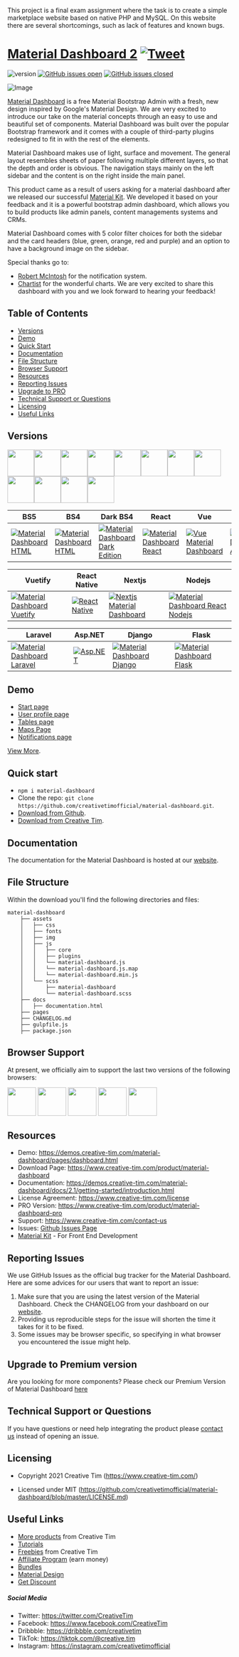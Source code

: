 This project is a final exam assignment where the task is to create a simple marketplace website based on native PHP and MySQL. On this website there are several shortcomings, such as lack of features and known bugs.

# [Material Dashboard 2](http://demos.creative-tim.com/material-dashboard/pages/dashboard.html?ref=readme-md2) [![Tweet](https://img.shields.io/twitter/url/http/shields.io.svg?style=social&logo=twitter)](https://twitter.com/intent/tweet?url=https://www.creative-tim.com/product/material-dashboard&text=Check%20Material%20Dashboard%202%20made%20by%20@CreativeTim%20#webdesign%20#dashboard%20#materialdesign%20#html%20https://www.creative-tim.com/product/material-dashboard)

![version](https://img.shields.io/badge/version-3.0.0-blue.svg) [![GitHub issues open](https://img.shields.io/github/issues/creativetimofficial/material-dashboard.svg)](https://github.com/creativetimofficial/material-dashboard/issues?q=is%3Aopen+is%3Aissue) [![GitHub issues closed](https://img.shields.io/github/issues-closed-raw/creativetimofficial/material-dashboard.svg)](https://github.com/creativetimofficial/material-dashboard/issues?q=is%3Aissue+is%3Aclosed)

![Image](https://s3.amazonaws.com/creativetim_bucket/products/50/original/material-dashboard.jpg?1634648873)

[Material Dashboard](https://www.creative-tim.com/product/material-dashboard) is a free Material Bootstrap Admin with a fresh, new design inspired by Google's Material Design. We are very excited to introduce our take on the material concepts through an easy to use and beautiful set of components. Material Dashboard was built over the popular Bootstrap framework and it comes with a couple of third-party plugins redesigned to fit in with the rest of the elements.

Material Dashboard makes use of light, surface and movement. The general layout resembles sheets of paper following multiple different layers, so that the depth and order is obvious. The navigation stays mainly on the left sidebar and the content is on the right inside the main panel.

This product came as a result of users asking for a material dashboard after we released our successful [Material Kit](https://www.creative-tim.com/product/material-kit). We developed it based on your feedback and it is a powerful bootstrap admin dashboard, which allows you to build products like admin panels, content managements systems and CRMs.

Material Dashboard comes with 5 color filter choices for both the sidebar and the card headers (blue, green, orange, red and purple) and an option to have a background image on the sidebar.

Special thanks go to:
- [Robert McIntosh](https://github.com/mouse0270/bootstrap-notify) for the notification system.
- [Chartist](https://gionkunz.github.io/chartist-js/) for the wonderful charts.
We are very excited to share this dashboard with you and we look forward to hearing your feedback!


## Table of Contents

* [Versions](#versions)
* [Demo](#demo)
* [Quick Start](#quick-start)
* [Documentation](#documentation)
* [File Structure](#file-structure)
* [Browser Support](#browser-support)
* [Resources](#resources)
* [Reporting Issues](#reporting-issues)
* [Upgrade to PRO](#upgrade-to-premium-version)
* [Technical Support or Questions](#technical-support-or-questions)
* [Licensing](#licensing)
* [Useful Links](#useful-links)



## Versions

[<img src="https://github.com/creativetimofficial/public-assets/blob/master/logos/html-logo.jpg?raw=true" width="60" height="60" />](https://www.creative-tim.com/product/material-dashboard)[<img src="https://github.com/creativetimofficial/public-assets/blob/master/logos/react-logo.jpg?raw=true" width="60" height="60" />](https://www.creative-tim.com/product/material-dashboard-react)[<img src="https://github.com/creativetimofficial/public-assets/blob/master/logos/vue-logo.jpg?raw=true" width="60" height="60" />](https://www.creative-tim.com/product/vue-material-dashboard)[<img src="https://github.com/creativetimofficial/public-assets/blob/master/logos/angular-logo.jpg?raw=true" width="60" height="60" />](https://www.creative-tim.com/product/material-dashboard-angular2)[<img src="https://github.com/creativetimofficial/public-assets/blob/master/logos/react-native-logo.jpg?raw=true" width="60" height="60" />](https://www.creative-tim.com/product/material-kit-react-native)[<img src="https://github.com/creativetimofficial/public-assets/blob/master/logos/laravel-logo.jpg?raw=true" width="60" height="60" />](https://www.creative-tim.com/product/material-dashboard-laravel)[<img src="https://github.com/creativetimofficial/public-assets/blob/master/logos/vuetify-logo.jpg?raw=true" width="60" height="60" />](https://www.creative-tim.com/product/vuetify-material-dashboard)[<img src="https://github.com/creativetimofficial/public-assets/blob/master/logos/django-logo.jpg?raw=true" width="60" height="60" />](https://www.creative-tim.com/product/material-dashboard-django)[<img src="https://github.com/creativetimofficial/public-assets/blob/master/logos/nextjs-logo.jpg?raw=true" width="60" height="60" />](https://www.creative-tim.com/product/nextjs-material-dashboard)[<img src="https://github.com/creativetimofficial/public-assets/blob/master/logos/flask-logo.jpg?raw=true" width="60" height="60" />](https://www.creative-tim.com/product/material-dashboard-flask)[<img src="https://github.com/creativetimofficial/public-assets/blob/master/logos/aspnet-logo.jpg?raw=true" width="60" height="60" />](https://www.creative-tim.com/product/material-dashboard-react-asp-net)[<img src="https://github.com/creativetimofficial/public-assets/blob/master/logos/nodejs-logo.jpg?raw=true" width="60" height="60" />](https://www.creative-tim.com/product/material-dashboard-react-nodejs)


| BS5 | BS4 | Dark BS4| React | Vue | Angular  |
| --- | --- | --- | --- | --- | ---  |
| [![Material Dashboard  HTML](https://s3.amazonaws.com/creativetim_bucket/products/50/thumb/material-dashboard.jpg)](https://www.creative-tim.com/product/material-dashboard)  | [![Material Dashboard  HTML](https://github.com/creativetimofficial/public-assets/raw/master/material-dashboard-html/material-dashboard.jpeg?raw=true)](https://www.creative-tim.com/product/material-dashboard-bs4)  | [![Material Dashboard Dark Edition](https://s3.amazonaws.com/creativetim_bucket/products/95/thumb/opt_mdb_thumbnail.jpg)](https://www.creative-tim.com/product/material-dashboard-dark) | [![Material Dashboard  React](https://s3.amazonaws.com/creativetim_bucket/products/71/thumb/opt_mdr_thumbnail.jpg)](https://www.creative-tim.com/product/material-dashboard-react)  | [![Vue Material Dashboard](https://s3.amazonaws.com/creativetim_bucket/products/81/thumb/opt_md_vue_thumbnail.jpg)](https://www.creative-tim.com/product/vue-material-dashboard)  | [![Material Dashboard  Angular](https://s3.amazonaws.com/creativetim_bucket/products/53/thumb/opt_md_angular_thumbnail.jpg)](https://www.creative-tim.com/product/material-dashboard-angular2)

| Vuetify | React Native | Nextjs | Nodejs |
| --- | --- | --- | ---  |
| [![Material Dashboard  Vuetify](https://s3.amazonaws.com/creativetim_bucket/products/100/original/opt_md_vuetify_thumbnail.jpg)](https://www.creative-tim.com/product/vuetify-material-dashboard)  | [![React Native](https://s3.amazonaws.com/creativetim_bucket/products/144/original/opt_mkrn_thumbnail.jpg)](https://www.creative-tim.com/product/material-kit-react-native)  | [![Nextjs Material Dashboard](https://s3.amazonaws.com/creativetim_bucket/products/341/original/opt_md_nextjs_thumbnail.jpg)](https://www.creative-tim.com/product/nextjs-material-dashboard)  | [![Material Dashboard React Nodejs](https://s3.amazonaws.com/creativetim_bucket/products/157/original/opt_md_react_node_thumbnail.jpg)](https://www.creative-tim.com/product/material-dashboard-react-nodejs)

| Laravel | Asp.NET | Django | Flask |
| --- | --- | --- | ---  |
| [![Material Dashboard Laravel](https://s3.amazonaws.com/creativetim_bucket/products/154/original/opt_md_laravel_thumbnail.jpg)](https://www.creative-tim.com/product/material-dashboard-laravel) | [![Asp.NET](https://s3.amazonaws.com/creativetim_bucket/products/397/original/opt_md_aspnet_thumbnail.jpg)](https://www.creative-tim.com/product/material-dashboard-react-asp-net)  | [![Material Dashboard Django](https://s3.amazonaws.com/creativetim_bucket/products/337/original/opt_md_django_thumbnail.jpg)](https://www.creative-tim.com/product/material-dashboard-django)  | [![Material Dashboard Flask](https://s3.amazonaws.com/creativetim_bucket/products/338/original/opt_md_flask_thumbnail.jpg)](https://www.creative-tim.com/product/material-dashboard-flask)


## Demo

- [Start page](https://demos.creative-tim.com/material-dashboard/examples/dashboard.html)
- [User profile page](https://demos.creative-tim.com/material-dashboard/examples/user.html)
- [Tables page ](https://demos.creative-tim.com/material-dashboard/examples/tables.html)
- [Maps Page](https://demos.creative-tim.com/material-dashboard/examples/map.html)
- [Notifications page](https://demos.creative-tim.com/material-dashboard/examples/notifications.html)

[View More](https://demos.creative-tim.com/material-dashboard/examples/dashboard.html).


## Quick start

- `npm i material-dashboard`
- Clone the repo: `git clone https://github.com/creativetimofficial/material-dashboard.git`.
- [Download from Github](https://github.com/creativetimofficial/material-dashboard/archive/master.zip).
- [Download from Creative Tim](https://www.creative-tim.com/product/material-dashboard).


## Documentation
The documentation for the Material Dashboard is hosted at our [website](https://demos.creative-tim.com/material-dashboard/docs/2.1/getting-started/introduction.html).


## File Structure
Within the download you'll find the following directories and files:

```
material-dashboard
    ├── assets
    │   ├── css
    │   ├── fonts
    │   ├── img
    │   ├── js
    │   │   ├── core
    │   │   ├── plugins
    │   │   └── material-dashboard.js
    │   │   └── material-dashboard.js.map
    │   │   └── material-dashboard.min.js
    │   └── scss
    │       ├── material-dashboard
    │       └── material-dashboard.scss
    ├── docs
    │   ├── documentation.html
    ├── pages
    ├── CHANGELOG.md
    ├── gulpfile.js
    ├── package.json
```


## Browser Support

At present, we officially aim to support the last two versions of the following browsers:

<img src="https://s3.amazonaws.com/creativetim_bucket/github/browser/chrome.png" width="64" height="64"> <img src="https://s3.amazonaws.com/creativetim_bucket/github/browser/firefox.png" width="64" height="64"> <img src="https://s3.amazonaws.com/creativetim_bucket/github/browser/edge.png" width="64" height="64"> <img src="https://s3.amazonaws.com/creativetim_bucket/github/browser/safari.png" width="64" height="64"> <img src="https://s3.amazonaws.com/creativetim_bucket/github/browser/opera.png" width="64" height="64">



## Resources
- Demo: <https://demos.creative-tim.com/material-dashboard/pages/dashboard.html>
- Download Page: <https://www.creative-tim.com/product/material-dashboard>
- Documentation: <https://demos.creative-tim.com/material-dashboard/docs/2.1/getting-started/introduction.html>
- License Agreement: <https://www.creative-tim.com/license>
- PRO Version: <https://www.creative-tim.com/product/material-dashboard-pro>
- Support: <https://www.creative-tim.com/contact-us>
- Issues: [Github Issues Page](https://github.com/creativetimofficial/material-dashboard/issues)
- [Material Kit](https://www.creative-tim.com/product/material-kit?ref=github-md-free) - For Front End Development

## Reporting Issues

We use GitHub Issues as the official bug tracker for the Material Dashboard. Here are some advices for our users that want to report an issue:

1. Make sure that you are using the latest version of the Material Dashboard. Check the CHANGELOG from your dashboard on our [website](https://www.creative-tim.com/).
2. Providing us reproducible steps for the issue will shorten the time it takes for it to be fixed.
3. Some issues may be browser specific, so specifying in what browser you encountered the issue might help.

## Upgrade to Premium version

Are you looking for more components? Please check our Premium Version of Material Dashboard [here](https://www.creative-tim.com/product/material-dashboard-pro/)

## Technical Support or Questions

If you have questions or need help integrating the product please [contact us](https://www.creative-tim.com/contact-us) instead of opening an issue.



## Licensing

- Copyright 2021 Creative Tim (https://www.creative-tim.com/)

- Licensed under MIT (https://github.com/creativetimofficial/material-dashboard/blob/master/LICENSE.md)



## Useful Links

- [More products](https://www.creative-tim.com/templates?ref=readme-sudp) from Creative Tim
- [Tutorials](https://www.youtube.com/channel/UCVyTG4sCw-rOvB9oHkzZD1w)
- [Freebies](https://www.creative-tim.com/bootstrap-themes/free?ref=readme-sudp) from Creative Tim
- [Affiliate Program](https://www.creative-tim.com/affiliates/new?ref=readme-sudp) (earn money)
- [Bundles](https://www.creative-tim.com/bundles)
- [Material Design](https://www.creative-tim.com/design-system/material)
- [Get Discount](https://www.creative-tim.com/coupon)

##### Social Media

- Twitter: <https://twitter.com/CreativeTim>
- Facebook: <https://www.facebook.com/CreativeTim>
- Dribbble: <https://dribbble.com/creativetim>
- TikTok: <https://tiktok.com/@creative.tim>
- Instagram: <https://instagram.com/creativetimofficial>
